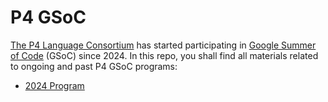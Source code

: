 # P4 GSoC 

[The P4 Language Consortium](https://p4.org/) has started participating in [Google Summer of Code](https://summerofcode.withgoogle.com/) (GSoC) since 2024. In this repo, you shall find all materials related to ongoing and past P4 GSoC programs:

- [2024 Program](2024/)
